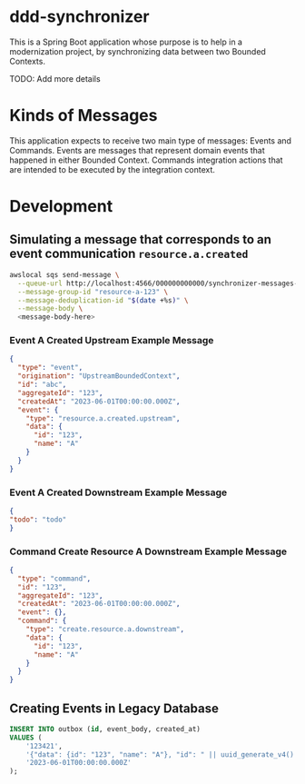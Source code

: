 # ddd-synchronizer

This is a Spring Boot application whose purpose is to help in a modernization project, by synchronizing data between
two Bounded Contexts.

TODO: Add more details

# Kinds of Messages

This application expects to receive two main type of messages: Events and Commands. Events are messages that
represent domain events that happened in either Bounded Context.
Commands integration actions that are intended to be executed by the integration context.

# Development

## Simulating a message that corresponds to an event communication `resource.a.created`

```bash
awslocal sqs send-message \
  --queue-url http://localhost:4566/000000000000/synchronizer-messages-queue.fifo \
  --message-group-id "resource-a-123" \
  --message-deduplication-id "$(date +%s)" \
  --message-body \
  <message-body-here>
```

### Event A Created Upstream Example Message
```json
{
  "type": "event",
  "origination": "UpstreamBoundedContext",
  "id": "abc",
  "aggregateId": "123",
  "createdAt": "2023-06-01T00:00:00.000Z",
  "event": {
    "type": "resource.a.created.upstream",
    "data": {
      "id": "123",
      "name": "A"
    }
  }
}
```

### Event A Created Downstream Example Message
```json
{
"todo": "todo"
}
```

### Command Create Resource A Downstream Example Message
```json
{
  "type": "command",
  "id": "123",
  "aggregateId": "123",
  "createdAt": "2023-06-01T00:00:00.000Z",
  "event": {},
  "command": {
    "type": "create.resource.a.downstream",
    "data": {
      "id": "123",
      "name": "A"
    }
  }
}
```

## Creating Events in Legacy Database

```sql
INSERT INTO outbox (id, event_body, created_at)
VALUES (
    '123421',
    '{"data": {id": "123", "name": "A"}, "id": " || uuid_generate_v4() || ", "type": "resource.a.created.downstream"}',
    '2023-06-01T00:00:00.000Z'
);
```

